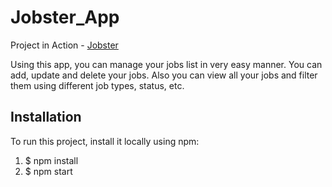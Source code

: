 # Jobster_App

Project in Action - [Jobster](https://starlit-capybara-45c670.netlify.app)

Using this app, you can manage your jobs list in very easy manner. You can add, update and delete your jobs. Also you can view all your jobs and filter them using different job types, status, etc.

## Installation

To run this project, install it locally using npm:

1. $ npm install
2. $ npm start
